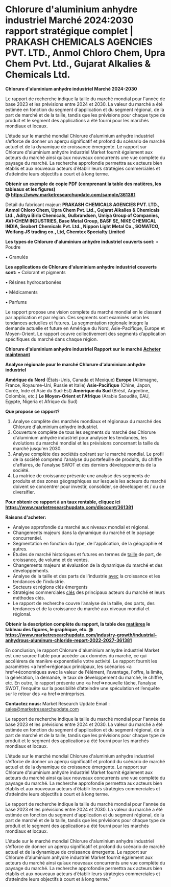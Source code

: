 # Chlorure d'aluminium anhydre industriel Marché 2024:2030 rapport stratégique complet | PRAKASH CHEMICALS AGENCIES PVT. LTD., Anmol Chloro Chem, Upra Chem Pvt. Ltd., Gujarat Alkalies & Chemicals Ltd.

<strong>Chlorure d'aluminium anhydre industriel Marché 2024-2030</strong>

Le rapport de recherche indique la taille du marché mondial pour l'année de base 2023 et les prévisions entre 2024 et 2030. La valeur du marché a été estimée en fonction du segment d'application et du segment régional, de la part de marché et de la taille, tandis que les prévisions pour chaque type de produit et le segment des applications a été fourni pour les marchés mondiaux et locaux.

L’étude sur le marché mondial Chlorure d'aluminium anhydre industriel s’efforce de donner un aperçu significatif et profond du scénario de marché actuel et de la dynamique de croissance émergente. Le rapport sur Chlorure d'aluminium anhydre industriel Market fournit également aux acteurs du marché ainsi qu’aux nouveaux concurrents une vue complète du paysage du marché. La recherche approfondie permettra aux acteurs bien établis et aux nouveaux acteurs d’établir leurs stratégies commerciales et d’atteindre leurs objectifs à court et à long terme.

<strong><b>Obtenir un exemple de copie PDF (comprenant la table des matières, les tableaux et les figures) @ </b></strong><strong><a href=http://www.marketresearchupdate.com/sample/361381>https://www.marketresearchupdate.com/sample/361381</a></strong></u></a></strong>

Détail du fabricant majeur:
<strong>PRAKASH CHEMICALS AGENCIES PVT. LTD., Anmol Chloro Chem, Upra Chem Pvt. Ltd., Gujarat Alkalies & Chemicals Ltd., Aditya Birla Chemicals, Gulbrandsen, Umiya Group of Companies, AVI-CHEM INDUSTRIES, Base Metal Group, BASF SE, NIKE CHEMICAL INDIA, Seabert Chemicals Pvt. Ltd., Nippon Light Metal Co., SOMATCO, Weifang JS trading co., Ltd, Chemtex Specialty Limited</strong>

<strong>Les types de Chlorure d'aluminium anhydre industriel couverts sont:</strong>
• Poudre

• Granulés

<strong>Les applications de Chlorure d'aluminium anhydre industriel couverts sont:</strong>
• Colorant et pigments

• Résines hydrocarbonées

• Médicaments

• Parfums

Le rapport propose une vision complète du marché mondial en le classant par application et par région. Ces segments sont examinés selon les tendances actuelles et futures. La segmentation régionale intègre la demande actuelle et future en Amérique du Nord, Asie-Pacifique, Europe et Moyen-Orient. Le rapport couvre collectivement des segments d’application spécifiques du marché dans chaque région.

<strong>Chlorure d'aluminium anhydre industriel Rapport sur le marché <a href=https://www.marketresearchupdate.com/buynow/361381> Acheter maintenant </a></strong></a></strong>

<strong>Analyse régionale pour le marché Chlorure d'aluminium anhydre industriel</strong>

<strong>Amérique du Nord</strong> (États-Unis, Canada et Mexique)
<strong>Europe</strong> (Allemagne, France, Royaume-Uni, Russie et Italie)
<strong>Asie-Pacifique</strong> (Chine, Japon, Corée, Inde et Asie du Sud-Est)
<strong>Amérique du Sud</strong> (Brésil, Argentine, Colombie, etc.)
<strong>Le Moyen-Orient et l'Afrique</strong> (Arabie Saoudite, EAU, Egypte, Nigeria et Afrique du Sud)

<strong>Que propose ce rapport?</strong>

1) Analyse complète des marchés mondiaux et régionaux du marché des Chlorure d'aluminium anhydre industriel.
2) Couverture complète de tous les segments du marché des Chlorure d'aluminium anhydre industriel pour analyser les tendances, les évolutions du marché mondial et les prévisions concernant la taille du marché jusqu'en 2030.
3) Analyse complète des sociétés opérant sur le marché mondial. Le profil de la société comprend l'analyse du portefeuille de produits, du chiffre d'affaires, de l'analyse SWOT et des derniers développements de la société.
4) La matrice de croissance présente une analyse des segments de produits et des zones géographiques sur lesquels les acteurs du marché doivent se concentrer pour investir, consolider, se développer et / ou se diversifier.

<strong>Pour obtenir ce rapport à un taux rentable, cliquez ici</strong>
<strong><a href=https://www.marketresearchupdate.com/discount/361381>https://www.marketresearchupdate.com/discount/361381</a></strong></b></u></strong></a>

<strong>Raisons d'acheter:</strong>
<ul>
  <li>Analyse approfondie du marché aux niveaux mondial et régional.</li>
  <li>Changements majeurs dans la dynamique du marché et le paysage concurrentiel.</li>
  <li>Segmentation en fonction du type, de l'application, de la géographie et autres.</li>
  <li>Études de marché historiques et futures en termes de <a href=>taille</a> de part, de croissance, de volume et de ventes.</li>
  <li>Changements majeurs et évaluation de la dynamique du marché et des développements.</li>
  <li>Analyse de la taille et des parts de l'industrie <a href=>avec</a> la croissance et les tendances de l'industrie.</li>
  <li>Secteurs et régions clés émergents</li>
  <li>Stratégies commerciales <a href=>clés</a> des principaux acteurs du marché et leurs méthodes clés.</li>
  <li>Le rapport de recherche couvre l’analyse de la taille, des parts, des tendances et de la croissance du marché aux niveaux mondial et régional.</li>
</ul>
<strong><b>Obtenir la description complète du rapport, la table des <a href=>matières</a> le tableau des figures, le graphique, etc. @ </b></strong> <strong><a href=https://www.marketresearchupdate.com/industry-growth/industrial-anhydrous-aluminum-chloride-report-2022-2027-361381>https://www.marketresearchupdate.com/industry-growth/industrial-anhydrous-aluminum-chloride-report-2022-2027-361381</a></strong></a></strong>

En conclusion, le rapport Chlorure d'aluminium anhydre industriel Market est une source fiable pour accéder aux données du marché, ce qui accélérera de manière exponentielle votre activité. Le rapport fournit les paramètres <a href=>régionaux</a> principaux, les scénarios <a href=>économiques</a> avec la valeur de l'élément, l'avantage, l'offre, la limite, la génération, la demande, le taux de développement du marché, le chiffre, etc. En outre, le rapport présente une <a href=>nouvelle</a> tâche, l’analyse SWOT, l’enquête sur la possibilité d’atteindre une spéculation et l’enquête sur le retour des <a href=>entreprises.</a>

<strong>Contactez nous:</strong>
Market Research Update
Email : sales@marketresearchupdate.com

Le rapport de recherche indique la taille du marché mondial pour l'année de base 2023 et les prévisions entre 2024 et 2030. La valeur du marché a été estimée en fonction du segment d'application et du segment régional, de la part de marché et de la taille, tandis que les prévisions pour chaque type de produit et le segment des applications a été fourni pour les marchés mondiaux et locaux.

L’étude sur le marché mondial Chlorure d'aluminium anhydre industriel s’efforce de donner un aperçu significatif et profond du scénario de marché actuel et de la dynamique de croissance émergente. Le rapport sur Chlorure d'aluminium anhydre industriel Market fournit également aux acteurs du marché ainsi qu’aux nouveaux concurrents une vue complète du paysage du marché. La recherche approfondie permettra aux acteurs bien établis et aux nouveaux acteurs d’établir leurs stratégies commerciales et d’atteindre leurs objectifs à court et à long terme.

Le rapport de recherche indique la taille du marché mondial pour l'année de base 2023 et les prévisions entre 2024 et 2030. La valeur du marché a été estimée en fonction du segment d'application et du segment régional, de la part de marché et de la taille, tandis que les prévisions pour chaque type de produit et le segment des applications a été fourni pour les marchés mondiaux et locaux.

L’étude sur le marché mondial Chlorure d'aluminium anhydre industriel s’efforce de donner un aperçu significatif et profond du scénario de marché actuel et de la dynamique de croissance émergente. Le rapport sur Chlorure d'aluminium anhydre industriel Market fournit également aux acteurs du marché ainsi qu’aux nouveaux concurrents une vue complète du paysage du marché. La recherche approfondie permettra aux acteurs bien établis et aux nouveaux acteurs d’établir leurs stratégies commerciales et d’atteindre leurs objectifs à court et à long terme."
